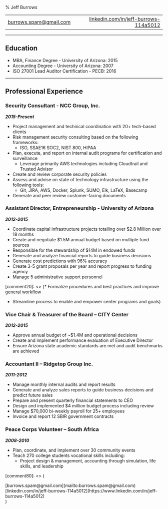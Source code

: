 % Jeff Burrows

|   |   |
|---|---:|
|[burrows.spam@gmail.com](mailto:burrows.spam@gmail.com)|[linkedin.com/in/jeff-burrows-114a5012](https://www.linkedin.com/in/jeff-burrows-114a5012)|


***

## Education

* MBA, Finance Degree - University of Arizona: 2015
* Accounting Degree - University of Arizona: 2007
* ISO 27001 Lead Auditor Certification - PECB: 2016

***

## Professional Experience

### Security Consultant - NCC Group, Inc.

**_2015-Present_**

* Project management and technical coordination with 20+ tech-based clients
* Risk management security consulting based on the following frameworks:
	* ISO, SSAE16 SOC2, NIST 800, HIPAA
* Plan, execute, and report on internal audit programs for certification and surveillance
	* Leverage primarily AWS technologies including Cloudtrail and Trusted Advisor
* Create and review corporate security policies
* Assess and advise on state of technology infrastructure using the following tools:
	* Git, JIRA, AWS, Docker, Splunk, SUMO, Elk, LaTeX, Basecamp
* Generate and peer review customer-facing documents

[comment10]: <> (
Phone number: 415.268.9300
Address: 720 3rd Ave #2101, Seattle, WA 98104
)

### Assistant Director, Entrepreneurship - University of Arizona

**_2012-2015_**

* Coordinate capital infrastructure projects totalling over $2.8 Million over 18 months
* Create and negotiate $1.5M annual budget based on multiple fund sources
* Responsible for the stewardship of $14M in endowed funds
* Generate and analyze financial reports to guide business decisions
* Generate cost predictions with 96% accuracy
* Create 3-5 grant proposals per year and report progress to funding agency
* Manage 5 administrative support personnel

[comment20]: <> (* Formalize procedures and best practices and improve general workflow
* Streamline process to enable and empower center programs and goals)

[comment30]: <> (
Phone number: 520.621.2576
Address: 1130 E. Helen St. Suite 202 Tucson, Arizona 85721
)

### Vice Chair & Treasurer of the Board – CITY Center

**_2012-2015_**

* Approve annual budget of ~$1.4M and operational decisions
* Create and implement performance evaluation of Executive Director
* Ensure Arizona state academic standards are met and audit benchmarks are achieved

[comment40]: <> (
Phone number: 520.623.7223
Address: 47 E Pennington St, Tucson, AZ 85701
)

### Accountant II – Ridgetop Group Inc.

**_2011-2012_**

* Manage monthly internal audits and report results
* Generate and analyze sales reports to guide business decisions and predict future sales
* Prepare and present quarterly financial statements to CEO
* Design and implemented $4 million budget process including review
* Manage $70,000 bi-weekly payroll for 25+ employees
* Invoice and report 12 SBIR government contracts

[comment50]: <> (
Phone number: 520.742.3300
Address: 6595 N Oracle Rd, Tucson, AZ 85704
)

### Peace Corps Volunteer – South Africa

**_2008-2010_**

* Plan, coordinate, and implement over 30 community events
* Teach 270 college students vocational skills including:
	* Project design & management, accounting through simulation, life skills, and leadership

<!--
[comment60]: <> (
Phone number: 855.855.1961
Address: 1111 20th Street, NW Washington, D.C. 20526

### Staff Accountant – Tucson Audubon Society

**_2006-2008_**

* Manage non-profit accounting system
* GL, AP, AR maintenance and review
* Maintain $30,000 monthly payroll for 15 employees
* Assist in creation of annual budget totalling around $1 million annually
* Report monthly financial statements to the board of directors and senior leadership

)

[comment70]: <> (
Phone number: 520.629.0510
Address: 300 E University Blvd # 120, Tucson, AZ 85705
)
-->

[comment80]: <> (
<div style="float:left">
	[burrows.spam@gmail.com](mailto:burrows.spam@gmail.com)
</div>
<div style="float:right">
 	[linkedin.com/in/jeff-burrows-114a5012](https://www.linkedin.com/in/jeff-burrows-114a5012)
</div>
<div style="clear:both"></div>
)
